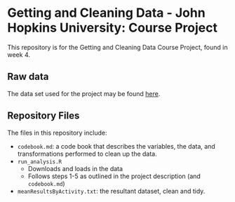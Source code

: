 # Getting and Cleaning Data - John Hopkins University: Course Project

This repository is for the Getting and Cleaning Data Course Project, found in week 4. 

## Raw data
The data set used for the project may be found [here](https://d396qusza40orc.cloudfront.net/getdata%2Fprojectfiles%2FUCI%20HAR%20Dataset.zip).

## Repository Files
The files in this repository include:
* `codebook.md`: a code book that describes the variables, the data, and transformations performed to clean up the data.
* `run_analysis.R`
    * Downloads and loads in the data
    * Follows steps 1-5 as outlined in the project description (and `codebook.md`)
* `meanResultsByActivity.txt`: the resultant dataset, clean and tidy.
